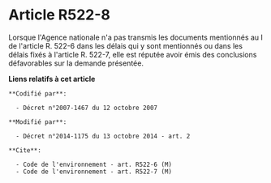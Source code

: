 # Article R522-8

Lorsque l'Agence nationale n'a pas transmis les documents mentionnés au I de l'article R. 522-6 dans les délais qui y sont
mentionnés ou dans les délais fixés à l'article R. 522-7, elle est réputée avoir émis des conclusions défavorables sur la
demande présentée.

**Liens relatifs à cet article**

	**Codifié par**:

	  - Décret n°2007-1467 du 12 octobre 2007

	**Modifié par**:

	  - Décret n°2014-1175 du 13 octobre 2014 - art. 2

	**Cite**:

	  - Code de l'environnement - art. R522-6 (M)
	  - Code de l'environnement - art. R522-7 (M)
